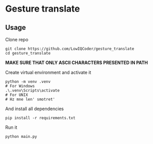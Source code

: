 # Gesture translate

## Usage

Clone repo 

```
git clone https://github.com/LowIQCoder/gesture_translate
cd gesture_translate
```

**MAKE SURE THAT ONLY ASCII CHARACTERS PRESENTED IN PATH**

Create virtual environment and activate it

```
python -m venv .venv
# For Windows
.\.venv\Scripts\activate
# For UNIX
# Hz mne len' smotret'
```

And install all dependencies

```
pip install -r requirements.txt
```

Run it

```
python main.py
```
